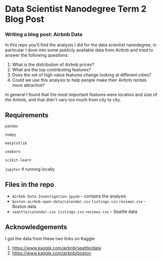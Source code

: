 # Data Scientist Nanodegree Term 2 Blog Post
### Writing a blog post: Airbnb Data

In this repo you'll find the analysis I did for the data scientist nanodegree, in particular I dove into some publicly available data from Airbnb and tried to answer the following questions:

1. What is the distribution of Airbnb prices?
1. What are the top contributing features?
1. Does the set of high value features change looking at different cities?
1. Could we use this analysis to help people make their Airbnb rentals more attractive?

In general I found that the most important features were location and size of the Airbnb, and that didn't vary too much from city to city.

## Requirements
`pandas`

`numpy`

`matplotlib`

`seaborn`

`scikit-learn`

`jupyter` if running locally

## Files in the repo
- `Airbnb Data Investigation.ipynb` - contains the analysis
- `boston-airbnb-open-data/calendar.csv` `listings.csv` `reviews.csv` - Boston data
- `seattle/calendar.csv listings.csv` `reviews.csv` - Seattle data

## Acknowledgements
I got the data from these two links on Kaggle
1. https://www.kaggle.com/airbnb/seattle/data
1. https://www.kaggle.com/airbnb/boston
